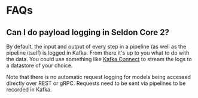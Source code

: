 # FAQs

## Can I do payload logging in Seldon Core 2?

By default, the input and output of every step in a pipeline (as well as the pipeline itself) is logged in Kafka.
From there it's up to you what to do with the data.
You could use something like [Kafka Connect](https://docs.confluent.io/platform/current/connect/index.html) to stream the logs to a datastore of your choice. 

Note that there is no automatic request logging for models being accessed directly over REST or gRPC.
Requests need to be sent via pipelines to be recorded in Kafka.

